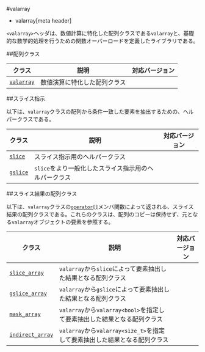 #valarray
* valarray[meta header]

`<valarray>`ヘッダは、数値計算に特化した配列クラスである`valarray`と、基礎的な数学的処理を行うための関数オーバーロードを定義したライブラリである。

##配列クラス

| クラス                               | 説明                          | 対応バージョン |
|--------------------------------------|-------------------------------|----------------|
| [`valarray`](valarray/valarray.md) | 数値演算に特化した配列クラス  | |


##スライス指示

以下は、`valarray`クラスの配列から条件一致した要素を抽出するための、ヘルパークラスである。

| クラス                               | 説明                          | 対応バージョン |
|--------------------------------------|-------------------------------|----------------|
| [`slice`](valarray/slice.md)       | スライス指示用のヘルパークラス | |
| [`gslice`](valarray/gslice.md)     | `slice`をより一般化したスライス指示用のヘルパークラス | |


##スライス結果の配列クラス

以下は、`valarray`クラスの[`operator[]`](/reference/valarray/valarray/op_at.md)メンバ関数によって返される、スライス結果の配列クラスである。これらのクラスは、配列のコピーは保持せず、元となる`valarray`オブジェクトの要素を参照する。

| クラス                               | 説明                          | 対応バージョン |
|--------------------------------------|-------------------------------|----------------|
| [`slice_array`](valarray/slice_array.md)   | `valarray`から`slice`によって要素抽出した結果となる配列クラス | |
| [`gslice_array`](valarray/gslice_array.md) | `valarray`から`gslice`によって要素抽出した結果となる配列クラス | |
| [`mask_array`](valarray/mask_array.md)     | `valarray`から`valarray<bool>`を指定して要素抽出した結果となる配列クラス | |
| [`indirect_array`](valarray/indirect_array.md) | `valarray`から`valarray<size_t>`を指定して要素抽出した結果となる配列クラス | |


